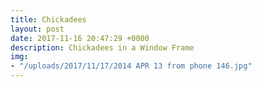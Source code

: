 ```yaml
---
title: Chickadees
layout: post
date: 2017-11-16 20:47:29 +0000
description: Chickadees in a Window Frame
img:
- "/uploads/2017/11/17/2014 APR 13 from phone 146.jpg"
---
```


